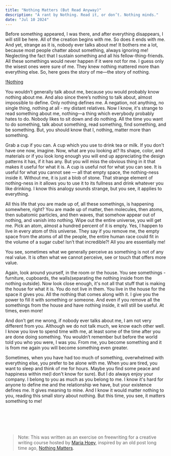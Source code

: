 ```yaml
---
title: "Nothing Matters (But Read Anyway)"
description: "A rant by Nothing. Read it, or don’t. Nothing minds."
date: "Jul 10 2024"
---
```



Before something appeared, I was there, and after everything disappears, I will still be here. All of the creation begins with me. So does it ends with me. And yet, strange as it is, nobody ever talks about me! It bothers me a lot, because most people chatter about something, always ignoring me! Neglecting the fact that I sustain something and all his fellow-thing-friends. All these somethings would never happen if it were not for me. I guess only the wisest ones were sure of me. They knew nothing mattered more than everything else. So, here goes the story of me—the story of nothing.

[!Nothing](/static/nothing-speaks.png)

You wouldn’t generally talk about me, because you would probably know nothing about me. And also since there’s nothing to talk about, almost impossible to define. Only nothing defines me. A negation, not anything, no single thing, nothing at all - my distant relatives. Now I know, it's strange to read something about me, nothing—a thing which everybody probably hates to do. Nobody likes to sit down and do nothing. All the time you want to do something, talk about something, read something, find something, and be something. But, you should know that I, nothing, matter more than something.

Grab a cup if you can. A cup which you use to drink tea or milk. If you don't have one now, imagine. Now, what are you looking at? Its shape, color, and materials or if you look long enough you will end up appreciating the design patterns it has, if it has any. But you will miss the obvious thing in it that makes it useful for what it is. A cup is useful not for what you can see. It is useful for what you cannot see — all that empty space, the nothing-ness inside it. Without me, it is just a blob of stone. That strange element of nothing-ness in it allows you to use it to its fullness and drink whatever you like drinking. I know this analogy sounds strange, but you see, it applies to everything.

All this life that you are made up of, all these somethings, is happening somewhere, right? You are made up of matter, then molecules, then atoms, then subatomic particles, and then waves, that somehow appear out of nothing, and vanish into nothing. Wipe out the entire universe, you will get me. Pick an atom, almost a hundred percent of it is empty. Yes, I happen to live in every atom of this universe. They say if you remove me, the empty space from the atoms of all the people, the entire human race could fit in the volume of a sugar cube! Isn’t that incredible?! All you are essentially me!

You see, sometimes what we generally perceive as something is not of any real value. It is often what we cannot perceive, see or touch that offers more value.

Again, look around yourself, in the room or the house. You see somethings - furniture, cupboards, the walls(separating the nothing inside from the nothing outside). Now look close enough, it's not all that stuff that is making the house for what it is. You do not live in them. You live in the house for the space it gives you. All the nothing that comes along with it. I give you the power to fill it with something or someone. And even if you remove all the somethings from the house and have nothing inside, it will still be useful. At times, even more!

And don’t get me wrong, if nobody ever talks about me, I am not very different from you. Although we do not talk much, we know each other well. I know you love to spend time with me, at least some of the time after you are done doing something. You wouldn’t remember but before the world told you who you were, I was you. From me, you become something and it is from me again you will become something even greater.

Sometimes, when you have had too much of something, overwhelmed with everything else, you prefer to be alone with me. When you are tired, you want to sleep and think of me for hours. Maybe you find some peace and happiness within me(I don't know for sure). But I do always enjoy your company. I belong to you as much as you belong to me. I know it's hard for anyone to define me and the relationship we have, but your existence defines me. It gives meaning to mine. And I know it would matter nothing to you, reading this small story about nothing. But this time, you see, it matters something to me!

<br>
<br>
<br>
<br>


> Note: This was written as an exercise on freewriting for a creative writing course hosted by [Maria Hoey](https://www.linkedin.com/in/maria-hoey-58540a75/?originalSubdomain=ie), inspired by an old post long time ago, [Nothing Matters](https://zphilosopher.blogspot.com/2017/09/nothing-matters.html).
